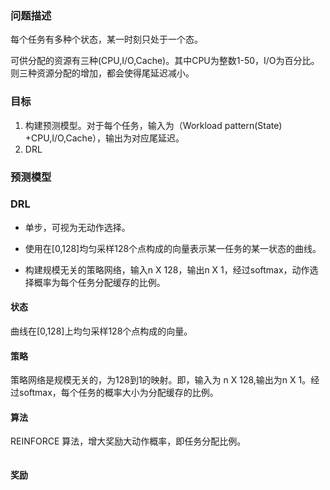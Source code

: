 







### 问题描述

每个任务有多种个状态，某一时刻只处于一个态。

可供分配的资源有三种(CPU,I/O,Cache)。其中CPU为整数1-50，I/O为百分比。
则三种资源分配的增加，都会使得尾延迟减小。



### 目标
1. 构建预测模型。对于每个任务，输入为（Workload pattern(State) +CPU,I/O,Cache），输出为对应尾延迟。
2. DRL


### 预测模型

### DRL

* 单步，可视为无动作选择。

* 使用在[0,128]均匀采样128个点构成的向量表示某一任务的某一状态的曲线。

* 构建规模无关的策略网络，输入n X 128，输出n X 1，经过softmax，动作选择概率为每个任务分配缓存的比例。



#### 状态

曲线在[0,128]上均匀采样128个点构成的向量。

#### 策略
策略网络是规模无关的，为128到1的映射。即，输入为 n X 128,输出为n X 1。经过softmax，每个任务的概率大小为分配缓存的比例。

#### 算法

REINFORCE 算法，增大奖励大动作概率，即任务分配比例。

```python

```

#### 奖励

```python

```
